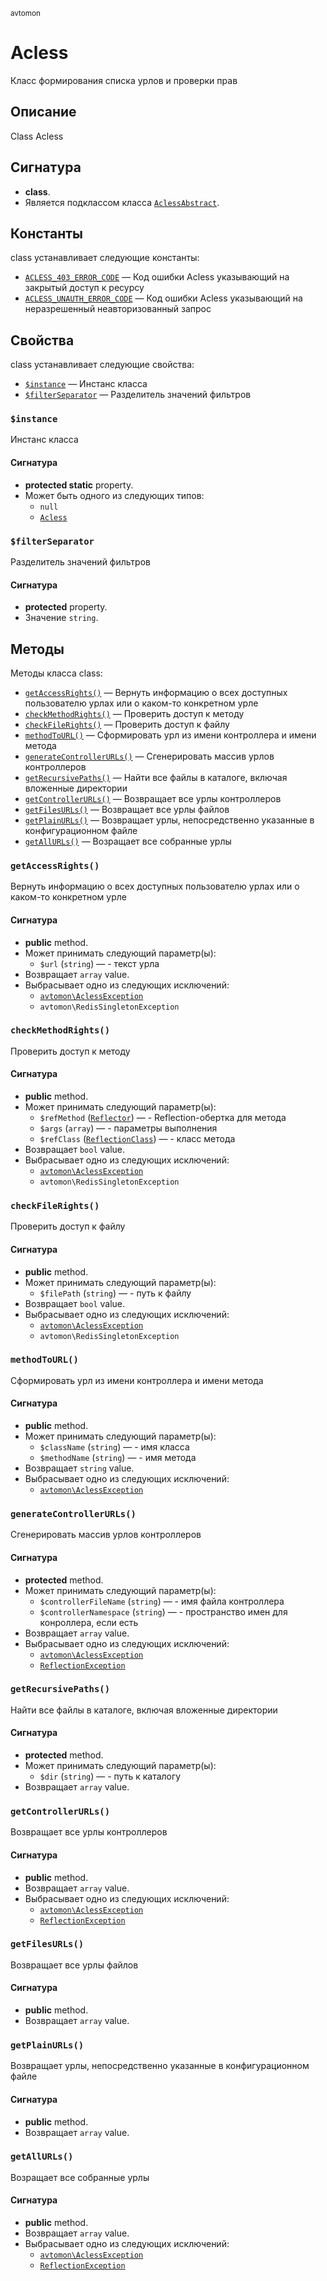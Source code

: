 <small>avtomon</small>

Acless
======

Класс формирования списка урлов и проверки прав

Описание
-----------

Class Acless

Сигнатура
---------

- **class**.
- Является подклассом класса [`AclessAbstract`](../avtomon/AclessAbstract.md).

Константы
---------

class устанавливает следующие константы:

- [`ACLESS_403_ERROR_CODE`](#ACLESS_403_ERROR_CODE) &mdash; Код ошибки Acless указывающий на закрытый доступ к ресурсу
- [`ACLESS_UNAUTH_ERROR_CODE`](#ACLESS_UNAUTH_ERROR_CODE) &mdash; Код ошибки Acless указывающий на неразрешенный неавторизованный запрос

Свойства
----------

class устанавливает следующие свойства:

- [`$instance`](#$instance) &mdash; Инстанс класса
- [`$filterSeparator`](#$filterSeparator) &mdash; Разделитель значений фильтров

### `$instance` <a name="instance"></a>

Инстанс класса

#### Сигнатура

- **protected static** property.
- Может быть одного из следующих типов:
    - `null`
    - [`Acless`](../avtomon/Acless.md)

### `$filterSeparator` <a name="filterSeparator"></a>

Разделитель значений фильтров

#### Сигнатура

- **protected** property.
- Значение `string`.

Методы
-------

Методы класса class:

- [`getAccessRights()`](#getAccessRights) &mdash; Вернуть информацию о всех доступных пользователю урлах или о каком-то конкретном урле
- [`checkMethodRights()`](#checkMethodRights) &mdash; Проверить доступ к методу
- [`checkFileRights()`](#checkFileRights) &mdash; Проверить доступ к файлу
- [`methodToURL()`](#methodToURL) &mdash; Сформировать урл из имени контроллера и имени метода
- [`generateControllerURLs()`](#generateControllerURLs) &mdash; Сгенерировать массив урлов контроллеров
- [`getRecursivePaths()`](#getRecursivePaths) &mdash; Найти все файлы в каталоге, включая вложенные директории
- [`getControllerURLs()`](#getControllerURLs) &mdash; Возвращает все урлы контроллеров
- [`getFilesURLs()`](#getFilesURLs) &mdash; Возвращает все урлы файлов
- [`getPlainURLs()`](#getPlainURLs) &mdash; Возвращает урлы, непосредственно указанные в конфигурационном файле
- [`getAllURLs()`](#getAllURLs) &mdash; Возращает все собранные урлы

### `getAccessRights()` <a name="getAccessRights"></a>

Вернуть информацию о всех доступных пользователю урлах или о каком-то конкретном урле

#### Сигнатура

- **public** method.
- Может принимать следующий параметр(ы):
    - `$url` (`string`) &mdash; - текст урла
- Возвращает `array` value.
- Выбрасывает одно из следующих исключений:
    - [`avtomon\AclessException`](../avtomon/AclessException.md)
    - `avtomon\RedisSingletonException`

### `checkMethodRights()` <a name="checkMethodRights"></a>

Проверить доступ к методу

#### Сигнатура

- **public** method.
- Может принимать следующий параметр(ы):
    - `$refMethod` ([`Reflector`](http://php.net/class.Reflector)) &mdash; - Reflection-обертка для метода
    - `$args` (`array`) &mdash; - параметры выполнения
    - `$refClass` ([`ReflectionClass`](http://php.net/class.ReflectionClass)) &mdash; - класс метода
- Возвращает `bool` value.
- Выбрасывает одно из следующих исключений:
    - [`avtomon\AclessException`](../avtomon/AclessException.md)
    - `avtomon\RedisSingletonException`

### `checkFileRights()` <a name="checkFileRights"></a>

Проверить доступ к файлу

#### Сигнатура

- **public** method.
- Может принимать следующий параметр(ы):
    - `$filePath` (`string`) &mdash; - путь к файлу
- Возвращает `bool` value.
- Выбрасывает одно из следующих исключений:
    - [`avtomon\AclessException`](../avtomon/AclessException.md)
    - `avtomon\RedisSingletonException`

### `methodToURL()` <a name="methodToURL"></a>

Сформировать урл из имени контроллера и имени метода

#### Сигнатура

- **public** method.
- Может принимать следующий параметр(ы):
    - `$className` (`string`) &mdash; - имя класса
    - `$methodName` (`string`) &mdash; - имя метода
- Возвращает `string` value.
- Выбрасывает одно из следующих исключений:
    - [`avtomon\AclessException`](../avtomon/AclessException.md)

### `generateControllerURLs()` <a name="generateControllerURLs"></a>

Сгенерировать массив урлов контроллеров

#### Сигнатура

- **protected** method.
- Может принимать следующий параметр(ы):
    - `$controllerFileName` (`string`) &mdash; - имя файла контроллера
    - `$controllerNamespace` (`string`) &mdash; - пространство имен для конроллера, если есть
- Возвращает `array` value.
- Выбрасывает одно из следующих исключений:
    - [`avtomon\AclessException`](../avtomon/AclessException.md)
    - [`ReflectionException`](http://php.net/class.ReflectionException)

### `getRecursivePaths()` <a name="getRecursivePaths"></a>

Найти все файлы в каталоге, включая вложенные директории

#### Сигнатура

- **protected** method.
- Может принимать следующий параметр(ы):
    - `$dir` (`string`) &mdash; - путь к каталогу
- Возвращает `array` value.

### `getControllerURLs()` <a name="getControllerURLs"></a>

Возвращает все урлы контроллеров

#### Сигнатура

- **public** method.
- Возвращает `array` value.
- Выбрасывает одно из следующих исключений:
    - [`avtomon\AclessException`](../avtomon/AclessException.md)
    - [`ReflectionException`](http://php.net/class.ReflectionException)

### `getFilesURLs()` <a name="getFilesURLs"></a>

Возвращает все урлы файлов

#### Сигнатура

- **public** method.
- Возвращает `array` value.

### `getPlainURLs()` <a name="getPlainURLs"></a>

Возвращает урлы, непосредственно указанные в конфигурационном файле

#### Сигнатура

- **public** method.
- Возвращает `array` value.

### `getAllURLs()` <a name="getAllURLs"></a>

Возращает все собранные урлы

#### Сигнатура

- **public** method.
- Возвращает `array` value.
- Выбрасывает одно из следующих исключений:
    - [`avtomon\AclessException`](../avtomon/AclessException.md)
    - [`ReflectionException`](http://php.net/class.ReflectionException)

